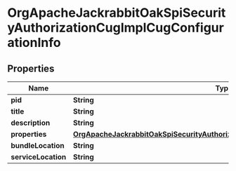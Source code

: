 

# OrgApacheJackrabbitOakSpiSecurityAuthorizationCugImplCugConfigurationInfo

## Properties

Name | Type | Description | Notes
------------ | ------------- | ------------- | -------------
**pid** | **String** |  |  [optional]
**title** | **String** |  |  [optional]
**description** | **String** |  |  [optional]
**properties** | [**OrgApacheJackrabbitOakSpiSecurityAuthorizationCugImplCugConfigurationProperties**](OrgApacheJackrabbitOakSpiSecurityAuthorizationCugImplCugConfigurationProperties.md) |  |  [optional]
**bundleLocation** | **String** |  |  [optional]
**serviceLocation** | **String** |  |  [optional]



